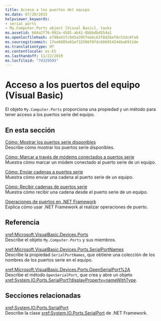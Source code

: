 ```yaml
---
title: Acceso a los puertos del equipo
ms.date: 07/20/2015
helpviewer_keywords:
- serial ports
- My.Computer.Ports object [Visual Basic], tasks
ms.assetid: b04a2f76-992a-4585-ab41-8bbbdbd554a1
ms.openlocfilehash: e790a41fc945a395feebc63f8d26efdc51dc4fa9
ms.sourcegitcommit: 17ee6605e01ef32506f8fdc686954244ba6911de
ms.translationtype: HT
ms.contentlocale: es-ES
ms.lasthandoff: 11/22/2019
ms.locfileid: "74329593"
---
```

# <a name="accessing-the-computers-ports-visual-basic"></a>Acceso a los puertos del equipo (Visual Basic)

El objeto `My.Computer.Ports` proporciona una propiedad y un método para tener acceso a los puertos serie del equipo.  
  
## <a name="in-this-section"></a>En esta sección  

 [Cómo: Mostrar los puertos serie disponibles](../../../../visual-basic/developing-apps/programming/computer-resources/how-to-show-available-serial-ports.md)  
 Describe cómo mostrar los puertos serie disponibles.  
  
 [Cómo: Marcar a través de módems conectados a puertos serie](../../../../visual-basic/developing-apps/programming/computer-resources/how-to-dial-modems-attached-to-serial-ports.md)  
 Muestra cómo marcar un módem conectado al puerto serie de un equipo.  
  
 [Cómo: Enviar cadenas a puertos serie](../../../../visual-basic/developing-apps/programming/computer-resources/how-to-send-strings-to-serial-ports.md)  
 Muestra cómo enviar una cadena al puerto serie de un equipo.  
  
 [Cómo: Recibir cadenas de puertos serie](../../../../visual-basic/developing-apps/programming/computer-resources/how-to-receive-strings-from-serial-ports.md)  
 Muestra cómo recibir una cadena desde el puerto serie de un equipo.  
  
 [Operaciones de puertos en .NET Framework](../../../../visual-basic/developing-apps/programming/computer-resources/port-operations-in-the-net-framework.md)  
 Explica cómo usar .NET Framework al realizar operaciones de puerto.  
  
## <a name="reference"></a>Referencia  

 <xref:Microsoft.VisualBasic.Devices.Ports>  
 Describe el objeto `My.Computer.Ports` y sus miembros.  
  
 <xref:Microsoft.VisualBasic.Devices.Ports.SerialPortNames>  
 Describe la propiedad `SerialPortNames`, que obtiene una colección de los nombres de los puertos serie en el equipo.  
  
 <xref:Microsoft.VisualBasic.Devices.Ports.OpenSerialPort%2A>  
 Describe el método `OpenSerialPort`, que crea y abre un objeto <xref:System.IO.Ports.SerialPort?displayProperty=nameWithType>.  
  
## <a name="related-sections"></a>Secciones relacionadas  

 <xref:System.IO.Ports.SerialPort>  
 Describe la clase <xref:System.IO.Ports.SerialPort> de .NET Framework.
